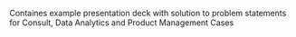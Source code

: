 Containes example presentation deck with solution to problem statements for Consult, Data Analytics and Product Management Cases

